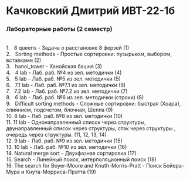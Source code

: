 # Качковский Дмитрий ИВТ-22-1б
### Лабораторные работы (2 семестр) 
<br>1. &nbsp; 8 queens - Задача о расстановке 8 ферзей (1)
<br>2. &nbsp; Sorting methods - Простые сортировки: пузырьком, выбором, вставками (2)
<br>3. &nbsp; hanoi_tower - Ханойская башня (3)
<br>4. &nbsp; 4 lab - Лаб. раб. №4 из зел. методички (4)
<br>5. &nbsp; 5 lab - Лаб. раб. №5 из зел. методички (5)
<br>6. &nbsp; 7.1 lab - Лаб. раб. №7.1 из зел. методички (6)
<br>7. &nbsp; 7.2 lab - Лаб. раб. №7.2 из зел. методички (7)
<br>8. &nbsp; 6 lab - Лаб. раб. №6 из зел. методички (строки) (8)
<br>9. &nbsp; Difficult sorting methods - Сложные сортировки: быстрая (Хоара), слиянием, подсчетом, блочная, Шелла (9)
<br>10. 8 lab - Лаб. раб. №8 из зел. методички (10)
<br>11. 11 lab - Однонаправленный список через структуры, двунаправленный список через структуры, стэк через структуры , очередь через структуры. (11, 12, 13, 14)
<br>12. 9 lab - Лаб. раб. №9 из зел. методички (15)
<br>13. 10 lab - Лаб. раб. №10 из зел. методички (16)
<br>14. Natural merge sort - Двухфазная сортировка (17)
<br>15. Search - Линейный поиск, интерполяционный поиск (18)
<br>16. The search for Boyer-Moore and Knuth-Morris-Pratt - Поиск Бойера-Мура и Кнута-Морриса-Пратта (19)
